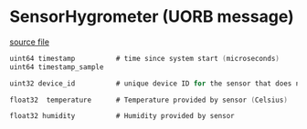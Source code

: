 # SensorHygrometer (UORB message)

[source file](https://github.com/PX4/PX4-Autopilot/blob/main/msg/SensorHygrometer.msg)

```c
uint64 timestamp          # time since system start (microseconds)
uint64 timestamp_sample

uint32 device_id          # unique device ID for the sensor that does not change between power cycles

float32  temperature      # Temperature provided by sensor (Celsius)

float32 humidity          # Humidity provided by sensor

```
